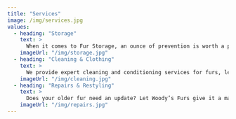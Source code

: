 ```yaml
---
title: "Services"
image: /img/services.jpg
values:
  - heading: "Storage"
    text: >
      When it comes to Fur Storage, an ounce of prevention is worth a pound of cure. During the hot summer months, keeping your Fur at home is a costly mistake even in a cedar closet is not recommended because the wood absorbs moisture which can and will dry out your Fur. Furs should NEVER be stored with moth balls. Moth balls react to moisture in the air to produce a gas that acts as fumigant. The chemical reaction can cause irreparable damage to your fur not to mention the lingering odor.
    imageUrl: "/img/storage.jpg"
  - heading: "Cleaning & Clothing"
    text: >
      We provide expert cleaning and conditioning services for furs, leathers, Suedes, cashmeres, and fur trimmed garments. Our process will help preserve them, extending their life span and assuring you years of enjoyments. Your Fur may not look dirty but cleaning is important to remove small abrasive dirt particles and chemicals and to add moisture back into the skins so it will stay moist and supple. Our process includes expert inspection and fur cleaning, replacing of the essential oils and glazing your garment.
    imageUrl: "/img/cleaning.jpg"
  - heading: "Repairs & Restyling"
    text: >
      Does your older fur need an update? Let Woody’s Furs give it a makeover! Softening the shoulders if they are puffy or lowering the armhole can sometimes make a world of difference. Maybe your fur just needs to be made larger or smaller. We can add or take out pelts or rework it into a totally new look. All the work is done in house. We can redesign you dated furs into a fur lined or reversible jacket, stroller or coat. Or we can turn your fur into a throw for your couch, pillows, or priceless heirloom jointed teddy bears. The possibilities are endless.
    imageUrl: "/img/repairs.jpg"
---
```

